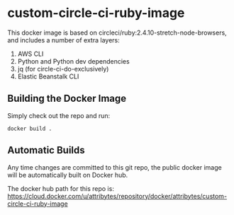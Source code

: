 # custom-circle-ci-ruby-image

This docker image is based on circleci/ruby:2.4.10-stretch-node-browsers, and includes a number of extra layers:

1. AWS CLI
2. Python and Python dev dependencies
3. jq (for circle-ci-do-exclusively)
4. Elastic Beanstalk CLI

## Building the Docker Image
Simply check out the repo and run:
```
docker build .
```

## Automatic Builds
Any time changes are committed to this git repo, the public docker image will be automatically built on Docker hub.

The docker hub path for this repo is:
https://cloud.docker.com/u/attribytes/repository/docker/attribytes/custom-circle-ci-ruby-image